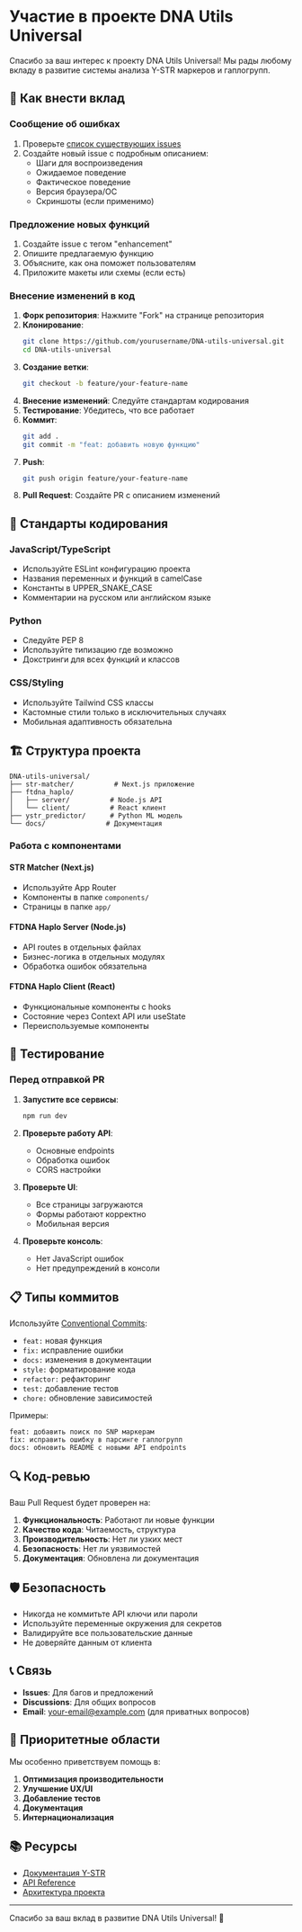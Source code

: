 # Участие в проекте DNA Utils Universal

Спасибо за ваш интерес к проекту DNA Utils Universal! Мы рады любому вкладу в развитие системы анализа Y-STR маркеров и гаплогрупп.

## 🤝 Как внести вклад

### Сообщение об ошибках

1. Проверьте [список существующих issues](https://github.com/yourusername/DNA-utils-universal/issues)
2. Создайте новый issue с подробным описанием:
   - Шаги для воспроизведения
   - Ожидаемое поведение
   - Фактическое поведение
   - Версия браузера/ОС
   - Скриншоты (если применимо)

### Предложение новых функций

1. Создайте issue с тегом "enhancement"
2. Опишите предлагаемую функцию
3. Объясните, как она поможет пользователям
4. Приложите макеты или схемы (если есть)

### Внесение изменений в код

1. **Форк репозитория**: Нажмите "Fork" на странице репозитория
2. **Клонирование**: 
   ```bash
   git clone https://github.com/yourusername/DNA-utils-universal.git
   cd DNA-utils-universal
   ```
3. **Создание ветки**:
   ```bash
   git checkout -b feature/your-feature-name
   ```
4. **Внесение изменений**: Следуйте стандартам кодирования
5. **Тестирование**: Убедитесь, что все работает
6. **Коммит**:
   ```bash
   git add .
   git commit -m "feat: добавить новую функцию"
   ```
7. **Push**:
   ```bash
   git push origin feature/your-feature-name
   ```
8. **Pull Request**: Создайте PR с описанием изменений

## 📝 Стандарты кодирования

### JavaScript/TypeScript
- Используйте ESLint конфигурацию проекта
- Названия переменных и функций в camelCase
- Константы в UPPER_SNAKE_CASE
- Комментарии на русском или английском языке

### Python
- Следуйте PEP 8
- Используйте типизацию где возможно
- Докстринги для всех функций и классов

### CSS/Styling
- Используйте Tailwind CSS классы
- Кастомные стили только в исключительных случаях
- Мобильная адаптивность обязательна

## 🏗️ Структура проекта

```
DNA-utils-universal/
├── str-matcher/          # Next.js приложение
├── ftdna_haplo/
│   ├── server/          # Node.js API
│   └── client/          # React клиент
├── ystr_predictor/      # Python ML модель
└── docs/               # Документация
```

### Работа с компонентами

#### STR Matcher (Next.js)
- Используйте App Router
- Компоненты в папке `components/`
- Страницы в папке `app/`

#### FTDNA Haplo Server (Node.js)
- API routes в отдельных файлах
- Бизнес-логика в отдельных модулях
- Обработка ошибок обязательна

#### FTDNA Haplo Client (React)
- Функциональные компоненты с hooks
- Состояние через Context API или useState
- Переиспользуемые компоненты

## 🧪 Тестирование

### Перед отправкой PR

1. **Запустите все сервисы**:
   ```bash
   npm run dev
   ```

2. **Проверьте работу API**:
   - Основные endpoints
   - Обработка ошибок
   - CORS настройки

3. **Проверьте UI**:
   - Все страницы загружаются
   - Формы работают корректно
   - Мобильная версия

4. **Проверьте консоль**:
   - Нет JavaScript ошибок
   - Нет предупреждений в консоли

## 📋 Типы коммитов

Используйте [Conventional Commits](https://www.conventionalcommits.org/):

- `feat:` новая функция
- `fix:` исправление ошибки
- `docs:` изменения в документации
- `style:` форматирование кода
- `refactor:` рефакторинг
- `test:` добавление тестов
- `chore:` обновление зависимостей

Примеры:
```
feat: добавить поиск по SNP маркерам
fix: исправить ошибку в парсинге гаплогрупп
docs: обновить README с новыми API endpoints
```

## 🔍 Код-ревью

Ваш Pull Request будет проверен на:

1. **Функциональность**: Работают ли новые функции
2. **Качество кода**: Читаемость, структура
3. **Производительность**: Нет ли узких мест
4. **Безопасность**: Нет ли уязвимостей
5. **Документация**: Обновлена ли документация

## 🛡️ Безопасность

- Никогда не коммитьте API ключи или пароли
- Используйте переменные окружения для секретов
- Валидируйте все пользовательские данные
- Не доверяйте данным от клиента

## 📞 Связь

- **Issues**: Для багов и предложений
- **Discussions**: Для общих вопросов
- **Email**: your-email@example.com (для приватных вопросов)

## 🎯 Приоритетные области

Мы особенно приветствуем помощь в:

1. **Оптимизация производительности**
2. **Улучшение UX/UI**
3. **Добавление тестов**
4. **Документация**
5. **Интернационализация**

## 📚 Ресурсы

- [Документация Y-STR](docs/)
- [API Reference](docs/api.md)
- [Архитектура проекта](docs/architecture.md)

---

Спасибо за ваш вклад в развитие DNA Utils Universal! 🧬

